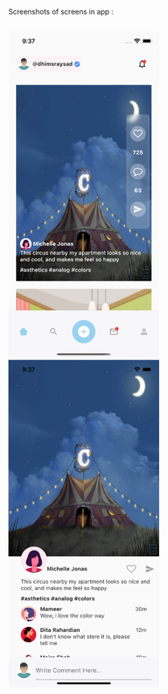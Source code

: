 Screenshots of screens in app : <br/> <br/>

<img src = "assets/images/screenshot1.png" width = "300px" />
<img src = "assets/images/screenshot2.png" width = "300px"/>

